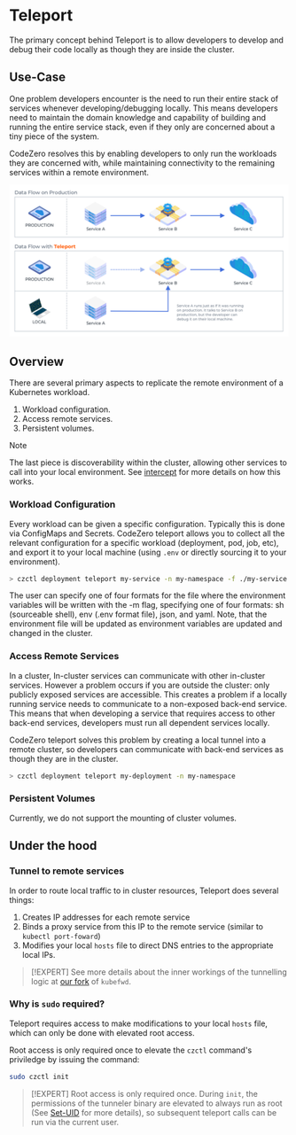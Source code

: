 # Teleport

The primary concept behind Teleport is to allow developers to develop and debug their code locally as though they are inside the cluster.

## Use-Case

One problem developers encounter is the need to run their entire stack of services whenever developing/debugging locally. This means developers need to maintain the domain knowledge and capability of building and running the entire service stack, even if they only are concerned about a tiny piece of the system.

CodeZero resolves this by enabling developers to only run the workloads they are concerned with, while maintaining connectivity to the remaining services within a remote environment.

![Teleport Dataflow](../_media/teleport.png ':size=500')

## Overview

There are several primary aspects to replicate the remote environment of a Kubernetes workload.

1. Workload configuration.
2. Access remote services. 
3. Persistent volumes.

> [!NOTE]
> The last piece is discoverability within the cluster, allowing other services
> to call into your local environment. See [intercept](../concepts/intercept) for more details on how this works.

### Workload Configuration

Every workload can be given a specific configuration. Typically this is done via ConfigMaps and Secrets. CodeZero teleport allows you to collect all the relevant configuration for a specific workload (deployment, pod, job, etc), and export it to your local machine (using `.env` or directly sourcing it to your environment).

```bash
> czctl deployment teleport my-service -n my-namespace -f ./my-service.env
```

The user can specify one of four formats for the file where the environment variables will be written with the -m flag, specifying one of four formats: sh (sourceable shell), env (.env format file), json, and yaml. Note, that the environment file will be updated as environment variables are updated and changed in the cluster.

### Access Remote Services

In a cluster, In-cluster services can communicate with other in-cluster services. However a problem occurs if you are outside the cluster: only publicly exposed services are accessible. This creates a problem if a locally running service needs to communicate to a non-exposed back-end service. This means that when developing a service that requires access to other back-end services, developers must run all dependent services locally.

CodeZero teleport solves this problem by creating a local tunnel into a remote cluster, so developers can communicate with back-end services as though they are in the cluster.

```bash
> czctl deployment teleport my-deployment -n my-namespace
```

### Persistent Volumes

Currently, we do not support the mounting of cluster volumes.

## Under the hood

### Tunnel to remote services

In order to route local traffic to in cluster resources, Teleport does several things:

1. Creates IP addresses for each remote service
2. Binds a proxy service from this IP to the remote service (similar to `kubectl port-foward`)
3. Modifies your local `hosts` file to direct DNS entries to the appropriate local IPs.

> [!EXPERT]
> See more details about the inner workings of the tunnelling logic at [our fork](https://github.com/c6o/kubefwd) of `kubefwd`.

### Why is `sudo` required?

Teleport requires access to make modifications to your local `hosts` file, which can only be done with elevated root access. 

Root access is only required once to elevate the `czctl` command's priviledge by issuing the command:

```bash
sudo czctl init
```

> [!EXPERT]
> Root access is only required once. During `init`, the permissions of the tunneler binary are elevated to always run as root (See [Set-UID](https://en.wikipedia.org/wiki/Setuid) for more details), so subsequent teleport calls can be run via the current user.
